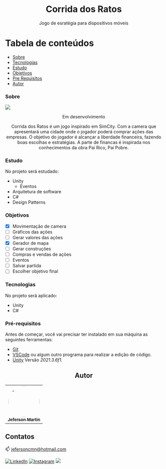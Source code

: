 <h1 align="center">Corrida dos Ratos</h1>
<p align="center">Jogo de esratégia para dispositivos móveis</p>

Tabela de conteúdos
=================
<!--ts-->
   * [Sobre](#sobre)
   * [Tecnologias](#tecnologias)
   * [Estudo](#estudo)
   * [Objetivos](#objetivos)
   * [Pre Requisitos](#pré-requisitos)
   * [Autor](#autor)
<!--te-->

### Sobre

![](https://github.com/jefersoncmn/CorridaDosRatos/blob/main/GitHub/corridaDosRatos.gif)

<div align="center">
	<p>Em desenvolvimento</p>
  <p>Corrida dos Ratos é um jogo inspirado em SimCity. Com a camera que apresentará uma cidade onde o jogador poderá comprar ações das empresas. O objetivo do jogador é alcançar a liberdade financeira, fazendo boas escolhas e estratégias. A parte de financas é inspirada nos conhecimentos da obra Pai Rico, Pai Pobre.
</div>

### Estudo

No projeto será estudado:
- Unity
  - Eventos
- Arquitetura de software
- C#
- Design Patterns

### Objetivos
- [x] Movimentação de camera
- [ ] Gráficos das ações
- [ ] Gerar valores das ações
- [x] Gerador de mapa
- [ ] Gerar construções
- [ ] Compras e vendas de ações
- [ ] Eventos
- [ ] Salvar partida
- [ ] Escolher objetivo final

### Tecnologias

No projeto será aplicado:
- Unity
- C#

### Pré-requisitos

Antes de começar, você vai precisar ter instalado em sua máquina as seguintes ferramentas:<br>
- [Git](https://git-scm.com)<br>
- [VSCode](https://code.visualstudio.com/) ou algum outro programa para realizar a edição de código.<br>
- [Unity](https://unity.com) Versão *2021.3.6f1*.

<h2 align="center">Autor</h2>

<table align="center">
  <tr>
    <td align="center"><a href="https://github.com/jefersoncmn"><img style="border-radius: 50%;" src="https://avatars.githubusercontent.com/u/51566081?v=4" width="100px;" alt=""/><br/><sub><b>Jeferson Martin</b></sub></a><br /><a href="https://github.com/jefersoncmn" title="Jeferson Martin"></a>
    </td>
</table>
	
## Contatos

:mailbox: [jefersoncmn@hotmail.com](jefersoncmn@hotmail.com)

<div align="justify">

[<img alt="LinkedIn" src="https://img.shields.io/badge/LinkedIn-0077B5?style=for-the-badge&logo=linkedin&logoColor=white"/>](https://www.linkedin.com/in/jefcmn/)
[<img alt="Instagram" src="https://img.shields.io/badge/Instagram-E4405F?style=for-the-badge&logo=instagram&logoColor=white"/>](https://www.instagram.com/jefersoncmn/)
[<img src="https://img.shields.io/badge/-Gmail-%23333?style=for-the-badge&logo=gmail&logoColor=white"/>](mailto:jefersoncmnn@gmail.com)
